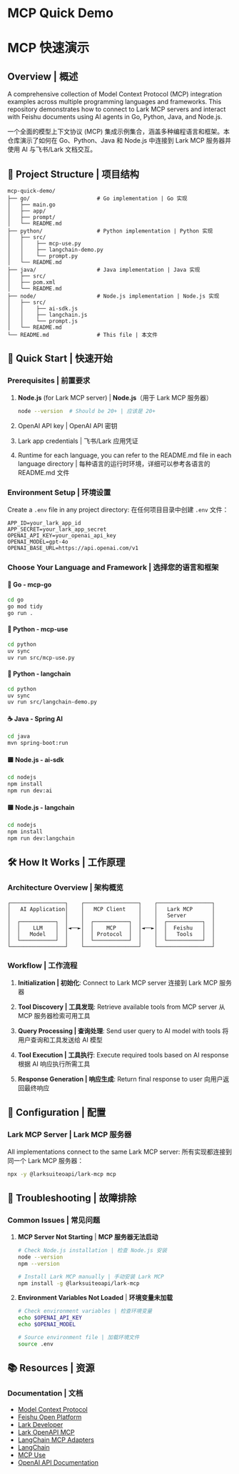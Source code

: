 # MCP Quick Demo

# MCP 快速演示

## Overview | 概述

A comprehensive collection of Model Context Protocol (MCP) integration examples across multiple programming languages and frameworks. This repository demonstrates how to connect to Lark MCP servers and interact with Feishu documents using AI agents in Go, Python, Java, and Node.js.

一个全面的模型上下文协议 (MCP) 集成示例集合，涵盖多种编程语言和框架。本仓库演示了如何在 Go、Python、Java 和 Node.js 中连接到 Lark MCP 服务器并使用 AI 与飞书/Lark 文档交互。

## 📁 Project Structure | 项目结构

```
mcp-quick-demo/
├── go/                     # Go implementation | Go 实现
│   ├── main.go
│   ├── app/
│   ├── prompt/
│   └── README.md
├── python/                 # Python implementation | Python 实现
│   ├── src/
│   │    ├── mcp-use.py
│   │    ├── langchain-demo.py
│   │    └── prompt.py
│   └── README.md
├── java/                   # Java implementation | Java 实现
│   ├── src/
│   ├── pom.xml
│   └── README.md
├── node/                   # Node.js implementation | Node.js 实现
│   ├── src/
│   │    ├── ai-sdk.js
│   │    ├── langchain.js
│   │    └── prompt.js
│   └── README.md
└── README.md               # This file | 本文件
```

## 🚀 Quick Start | 快速开始

### Prerequisites | 前置要求

1. **Node.js** (for Lark MCP server) | **Node.js**（用于 Lark MCP 服务器）

   ```bash
   node --version  # Should be 20+ | 应该是 20+
   ```

2. OpenAI API key | OpenAI API 密钥

3. Lark app credentials | 飞书/Lark 应用凭证

4. Runtime for each language, you can refer to the README.md file in each language directory | 每种语言的运行时环境，详细可以参考各语言的 README.md 文件

### Environment Setup | 环境设置

Create a `.env` file in any project directory:
在任何项目目录中创建 `.env` 文件：

```env
APP_ID=your_lark_app_id
APP_SECRET=your_lark_app_secret
OPENAI_API_KEY=your_openai_api_key
OPENAI_MODEL=gpt-4o
OPENAI_BASE_URL=https://api.openai.com/v1
```

### Choose Your Language and Framework | 选择您的语言和框架

#### 🐹 Go - mcp-go

```bash
cd go
go mod tidy
go run .
```

#### 🐍 Python - mcp-use

```bash
cd python
uv sync
uv run src/mcp-use.py
```

#### 🐍 Python - langchain

```bash
cd python
uv sync
uv run src/langchain-demo.py
```

#### ☕ Java - Spring AI

```bash
cd java
mvn spring-boot:run
```

#### 🟨 Node.js - ai-sdk

```bash
cd nodejs
npm install
npm run dev:ai
```

#### 🟨 Node.js - langchain

```bash
cd nodejs
npm install
npm run dev:langchain
```

## 🛠️ How It Works | 工作原理

### Architecture Overview | 架构概览

```
┌─────────────────┐    ┌─────────────────┐    ┌─────────────────┐
│   AI Application│    │   MCP Client    │    │   Lark MCP      │
│                 │    │                 │    │   Server        │
│  ┌───────────┐  │    │  ┌───────────┐  │    │  ┌───────────┐  │
│  │    LLM    │  │◄──►│  │    MCP    │  │◄──►│  │  Feishu   │  │
│  │   Model   │  │    │  │ Protocol  │  │    │  │   Tools   │  │
│  └───────────┘  │    │  └───────────┘  │    │  └───────────┘  │
└─────────────────┘    └─────────────────┘    └─────────────────┘
```

### Workflow | 工作流程

1. **Initialization | 初始化**: Connect to Lark MCP server
   连接到 Lark MCP 服务器

2. **Tool Discovery | 工具发现**: Retrieve available tools from MCP server
   从 MCP 服务器检索可用工具

3. **Query Processing | 查询处理**: Send user query to AI model with tools
   将用户查询和工具发送给 AI 模型

4. **Tool Execution | 工具执行**: Execute required tools based on AI response
   根据 AI 响应执行所需工具

5. **Response Generation | 响应生成**: Return final response to user
   向用户返回最终响应

## 🔧 Configuration | 配置

### Lark MCP Server | Lark MCP 服务器

All implementations connect to the same Lark MCP server:
所有实现都连接到同一个 Lark MCP 服务器：

```bash
npx -y @larksuiteoapi/lark-mcp mcp
```

## 🐛 Troubleshooting | 故障排除

### Common Issues | 常见问题

1. **MCP Server Not Starting** | **MCP 服务器无法启动**

   ```bash
   # Check Node.js installation | 检查 Node.js 安装
   node --version
   npm --version

   # Install Lark MCP manually | 手动安装 Lark MCP
   npm install -g @larksuiteoapi/lark-mcp
   ```

2. **Environment Variables Not Loaded** | **环境变量未加载**

   ```bash
   # Check environment variables | 检查环境变量
   echo $OPENAI_API_KEY
   echo $OPENAI_MODEL

   # Source environment file | 加载环境文件
   source .env
   ```

## 📚 Resources | 资源

### Documentation | 文档

- [Model Context Protocol](https://modelcontextprotocol.io/introduction)
- [Feishu Open Platform](https://open.feishu.cn/)
- [Lark Developer](https://open.larksuite.com/)
- [Lark OpenAPI MCP](https://github.com/larksuite/lark-openapi-mcp)
- [LangChain MCP Adapters](https://github.com/langchain-ai/langchain-mcp-adapters)
- [LangChain](https://python.langchain.com/docs/)
- [MCP Use](https://mcp-use.com)
- [OpenAI API Documentation](https://platform.openai.com/docs)
